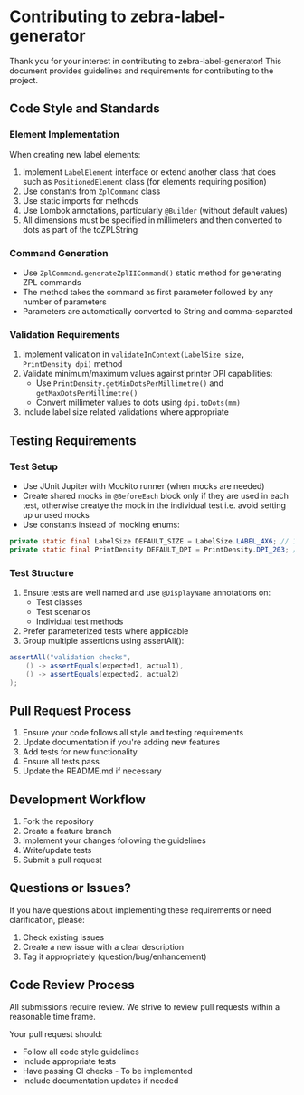 # Contributing to zebra-label-generator

Thank you for your interest in contributing to zebra-label-generator! This document provides guidelines and requirements for contributing to the project.

## Code Style and Standards

### Element Implementation
When creating new label elements:
1. Implement `LabelElement` interface or extend another class that does such as `PositionedElement` class (for elements requiring position)
2. Use constants from `ZplCommand` class
3. Use static imports for methods
4. Use Lombok annotations, particularly `@Builder` (without default values)
5. All dimensions must be specified in millimeters and then converted to dots as part of the toZPLString

### Command Generation
- Use `ZplCommand.generateZplIICommand()` static method for generating ZPL commands
- The method takes the command as first parameter followed by any number of parameters
- Parameters are automatically converted to String and comma-separated

### Validation Requirements
1. Implement validation in `validateInContext(LabelSize size, PrintDensity dpi)` method
2. Validate minimum/maximum values against printer DPI capabilities:
    - Use `PrintDensity.getMinDotsPerMillimetre()` and `getMaxDotsPerMillimetre()`
    - Convert millimeter values to dots using `dpi.toDots(mm)`
3. Include label size related validations where appropriate

## Testing Requirements

### Test Setup
- Use JUnit Jupiter with Mockito runner (when mocks are needed)
- Create shared mocks in `@BeforeEach` block only if they are used in each test, otherwise creatye the mock in the individual test i.e. avoid setting up unused mocks
- Use constants instead of mocking enums:
```java
private static final LabelSize DEFAULT_SIZE = LabelSize.LABEL_4X6; // 101.6mm x 152.4mm
private static final PrintDensity DEFAULT_DPI = PrintDensity.DPI_203; // 8 dots per mm
```
### Test Structure
1. Ensure tests are well named and use `@DisplayName` annotations on:
   * Test classes
   * Test scenarios
   * Individual test methods
2. Prefer parameterized tests where applicable
3. Group multiple assertions using assertAll():
```java
assertAll("validation checks",
    () -> assertEquals(expected1, actual1),
    () -> assertEquals(expected2, actual2)
);
```

## Pull Request Process
1. Ensure your code follows all style and testing requirements
2. Update documentation if you're adding new features
3. Add tests for new functionality
4. Ensure all tests pass
5. Update the README.md if necessary

## Development Workflow
1. Fork the repository
2. Create a feature branch
3. Implement your changes following the guidelines
4. Write/update tests
5. Submit a pull request

## Questions or Issues?
If you have questions about implementing these requirements or need clarification, please:

1. Check existing issues
2. Create a new issue with a clear description
3. Tag it appropriately (question/bug/enhancement)

## Code Review Process
All submissions require review. We strive to review pull requests within a reasonable time frame.

Your pull request should:
* Follow all code style guidelines
* Include appropriate tests
* Have passing CI checks - To be implemented
* Include documentation updates if needed

